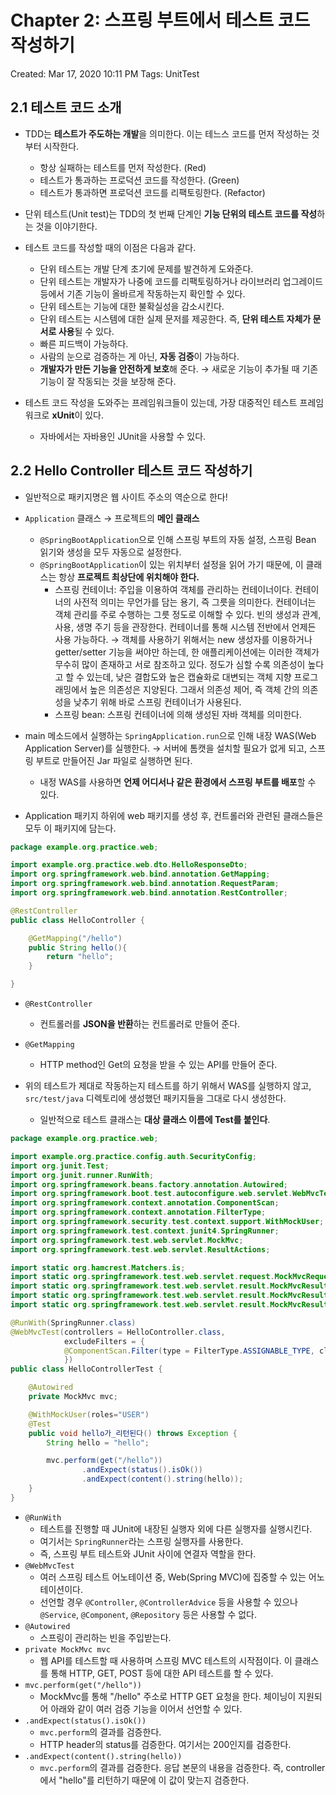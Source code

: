 # Chapter 2: 스프링 부트에서 테스트 코드 작성하기

Created: Mar 17, 2020 10:11 PM
Tags: UnitTest

## 2.1 테스트 코드 소개

- TDD는 **테스트가 주도하는 개발**을 의미한다. 이는 테느스 코드를 먼저 작성하는 것부터 시작한다.
    - 항상 실패하는 테스트를 먼저 작성한다. (Red)
    - 테스트가 통과하는 프로덕션 코드를 작성한다. (Green)
    - 테스트가 통과하면 프로덕션 코드를 리팩토링한다. (Refactor)
- 단위 테스트(Unit test)는 TDD의 첫 번째 단계인 **기능 단위의 테스트 코드를 작성**하는 것을 이야기한다.

- 테스트 코드를 작성할 때의 이점은 다음과 같다.
    - 단위 테스트는 개발 단계 초기에 문제를 발견하게 도와준다.
    - 단위 테스트는 개발자가 나중에 코드를 리팩토링하거나 라이브러리 업그레이드 등에서 기존 기능이 올바르게 작동하는지 확인할 수 있다.
    - 단위 테스트는 기능에 대한 불확실성을 감소시킨다.
    - 단위 테스트는 시스템에 대한 실제 문저를 제공한다. 즉, **단위 테스트 자체가 문서로 사용**될 수 있다.
    - 빠른 피드백이 가능하다.
    - 사람의 눈으로 검증하는 게 아닌, **자동 검증**이 가능하다.
    - **개발자가 만든 기능을 안전하게 보호**해 준다. → 새로운 기능이 추가될 때 기존 기능이 잘 작동되는 것을 보장해 준다.

- 테스트 코드 작성을 도와주는 프레임워크들이 있는데, 가장 대중적인 테스트 프레임워크로 **xUnit**이 있다.
    - 자바에서는 자바용인 JUnit을 사용할 수 있다.

## 2.2 Hello Controller 테스트 코드 작성하기

- 일반적으로 패키지명은 웹 사이트 주소의 역순으로 한다!
- `Application` 클래스 → 프로젝트의 **메인 클래스**
    - `@SpringBootApplication`으로 인해 스프링 부트의 자동 설정, 스프링 Bean 읽기와 생성을 모두 자동으로 설정한다.
    - `@SpringBootApplication`이 있는 위치부터 설정을 읽어 가기 때문에, 이 클래스는 항상 **프로젝트 최상단에 위치해야 한다.**
        - 스프링 컨테이너: 주입을 이용하여 객체를 관리하는 컨테이너이다. 컨테이너의 사전적 의미는 무언가를 담는 용기, 즉 그릇을 의미한다. 컨테이너는 객체 관리를 주로 수행하는 그릇 정도로 이해할 수 있다. 빈의 생성과 관계, 사용, 생명 주기 등을 관장한다. 컨테이너를 통해 시스템 전반에서 언제든 사용 가능하다. → 객체를 사용하기 위해서는 new 생성자를 이용하거나 getter/setter 기능을 써야만 하는데, 한 애플리케이션에는 이러한 객체가 무수히 많이 존재하고 서로 참조하고 있다. 정도가 심할 수록 의존성이 높다고 할 수 있는데, 낮은 결합도와 높은 캡슐화로 대변되는 객체 지향 프로그래밍에서 높은 의존성은 지양된다. 그래서 의존성 제어, 즉 객체 간의 의존성을 낮추기 위해 바로 스프링 컨테이너가 사용된다.
        - 스프링 bean: 스프링 컨테이너에 의해 생성된 자바 객체를 의미한다.
- main 메소드에서 실행하는 `SpringApplication.run`으로 인해 내장 WAS(Web Application Server)를 실행한다. → 서버에 톰캣을 설치할 필요가 없게 되고, 스프링 부트로 만들어진 Jar 파일로 실행하면 된다.
    - 내정 WAS를 사용하면 **언제 어디서나 같은 환경에서 스프링 부트를 배포**할 수 있다.

- Application 패키지 하위에 web 패키지를 생성 후, 컨트롤러와 관련된 클래스들은 모두 이 패키지에 담는다.

```java
package example.org.practice.web;

import example.org.practice.web.dto.HelloResponseDto;
import org.springframework.web.bind.annotation.GetMapping;
import org.springframework.web.bind.annotation.RequestParam;
import org.springframework.web.bind.annotation.RestController;

@RestController
public class HelloController {

    @GetMapping("/hello")
    public String hello(){
        return "hello";
    }

}
```

- `@RestController`
    - 컨트롤러를 **JSON을 반환**하는 컨트롤러로 만들어 준다.
- `@GetMapping`
    - HTTP method인 Get의 요청을 받을 수 있는 API를 만들어 준다.

- 위의 테스트가 제대로 작동하는지 테스트를 하기 위해서 WAS를 실행하지 않고, `src/test/java` 디렉토리에 생성했던 패키지들을 그대로 다시 생성한다.
    - 일반적으로 테스트 클래스는 **대상 클래스 이름에 Test를 붙인다**.

```java
package example.org.practice.web;

import example.org.practice.config.auth.SecurityConfig;
import org.junit.Test;
import org.junit.runner.RunWith;
import org.springframework.beans.factory.annotation.Autowired;
import org.springframework.boot.test.autoconfigure.web.servlet.WebMvcTest;
import org.springframework.context.annotation.ComponentScan;
import org.springframework.context.annotation.FilterType;
import org.springframework.security.test.context.support.WithMockUser;
import org.springframework.test.context.junit4.SpringRunner;
import org.springframework.test.web.servlet.MockMvc;
import org.springframework.test.web.servlet.ResultActions;

import static org.hamcrest.Matchers.is;
import static org.springframework.test.web.servlet.request.MockMvcRequestBuilders.get;
import static org.springframework.test.web.servlet.result.MockMvcResultMatchers.content;
import static org.springframework.test.web.servlet.result.MockMvcResultMatchers.jsonPath;
import static org.springframework.test.web.servlet.result.MockMvcResultMatchers.status;

@RunWith(SpringRunner.class)
@WebMvcTest(controllers = HelloController.class,
            excludeFilters = {
            @ComponentScan.Filter(type = FilterType.ASSIGNABLE_TYPE, classes = SecurityConfig.class)
            })
public class HelloControllerTest {

    @Autowired
    private MockMvc mvc;

    @WithMockUser(roles="USER")
    @Test
    public void hello가_리턴된다() throws Exception {
        String hello = "hello";

        mvc.perform(get("/hello"))
                .andExpect(status().isOk())
                .andExpect(content().string(hello));
    }
}
```

- `@RunWith`
    - 테스트를 진행할 때 JUnit에 내장된 실행자 외에 다른 실행자를 실행시킨다.
    - 여기서는 `SpringRunner`라는 스프링 실행자를 사용한다.
    - 즉, 스프링 부트 테스트와 JUnit 사이에 연결자 역할을 한다.
- `@WebMvcTest`
    - 여러 스프링 테스트 어노테이션 중, Web(Spring MVC)에 집중할 수 있는 어노테이션이다.
    - 선언할 경우 `@Controller`, `@ControllerAdvice` 등을 사용할 수 있으나 `@Service`, `@Component`, `@Repository` 등은 사용할 수 없다.
- `@Autowired`
    - 스프링이 관리하는 빈을 주입받는다.
- `private MockMvc mvc`
    - 웹 API를 테스트할 때 사용하며 스프링 MVC 테스트의 시작점이다. 이 클래스를 통해 HTTP, GET, POST 등에 대한 API 테스트를 할 수 있다.
- `mvc.perform(get("/hello"))`
    - MockMvc를 통해 "/hello" 주소로 HTTP GET 요청을 한다. 체이닝이 지원되어 아래와 같이 여러 검증 기능을 이어서 선언할 수 있다.
- `.andExpect(status().isOk())`
    - `mvc.perform`의 결과를 검증한다.
    - HTTP header의 status를 검증한다. 여기서는 200인지를 검증한다.
- `.andExpect(content().string(hello))`
    - `mvc.perform`의 결과를 검증한다. 응답 본문의 내용을 검증한다. 즉, controller에서 "hello"를 리턴하기 때문에 이 값이 맞는지 검증한다.
